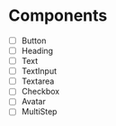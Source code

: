 # Components
- [ ] Button
- [ ] Heading
- [ ] Text
- [ ] TextInput
- [ ] Textarea
- [ ] Checkbox
- [ ] Avatar
- [ ] MultiStep